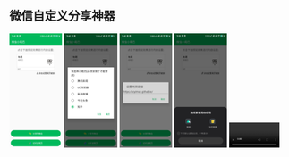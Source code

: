 ## 微信自定义分享神器

<img src="screenshot/Screenshot_2020-06-16-15-45-32-578_com.yzytmac.wechatshare.jpg" style="zoom:20%;" />

<img src="./screenshot/Screenshot_2020-06-16-15-45-37-353_com.yzytmac.wechatshare.jpg" style="zoom:20%;" />

<img src="./screenshot/Screenshot_2020-06-16-15-45-41-248_com.yzytmac.wechatshare.jpg" style="zoom:20%;" />

<img src="./screenshot/Screenshot_2020-06-16-15-46-10-721_android.jpg" style="zoom:20%;" />

<video src="./screenshot/Screenrecorder-2020-06-16-15-41-21-442.mp4" autoplay="true" style="zoom:30%;"/>



### 此软件可以中自定义微信分享内容.

- 自定义标题
- 自定义文本
- 自定义图标
- 自定义网址
- 自定义分享尾巴

其中最厉害的就是自定义分享尾巴,可以伪装成其他app分享内容,玩法多多,自己尝试.目前支持的伪装尾巴有"腾讯新闻", "UC浏览器", "新浪微博", "今日头条", "知乎",如果有其他想支持的可以在issues中留言,我会加上.如果喜欢请点击star给个星.



## 免责声明

**本软件只用于学习交流,严禁用于任何商业用途,以及损害腾讯公司的行为,否则自行承担后果**